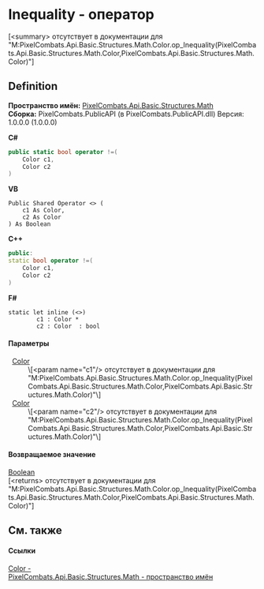 # Inequality - оператор


\[&lt;summary&gt; отсутствует в документации для "M:PixelCombats.Api.Basic.Structures.Math.Color.op_Inequality(PixelCombats.Api.Basic.Structures.Math.Color,PixelCombats.Api.Basic.Structures.Math.Color)"\]



## Definition
**Пространство имён:** <a href="9a3afb53-d505-325f-0368-fcd870e41d3f">PixelCombats.Api.Basic.Structures.Math</a>  
**Сборка:** PixelCombats.PublicAPI (в PixelCombats.PublicAPI.dll) Версия: 1.0.0.0 (1.0.0.0)

**C#**
``` C#
public static bool operator !=(
	Color c1,
	Color c2
)
```
**VB**
``` VB
Public Shared Operator <> ( 
	c1 As Color,
	c2 As Color
) As Boolean
```
**C++**
``` C++
public:
static bool operator !=(
	Color c1, 
	Color c2
)
```
**F#**
``` F#
static let inline (<>)
        c1 : Color * 
        c2 : Color  : bool
```



#### Параметры
<dl><dt>  <a href="31c3a770-ecf5-ed0f-644d-99dda847c665">Color</a></dt><dd>\[&lt;param name="c1"/&gt; отсутствует в документации для "M:PixelCombats.Api.Basic.Structures.Math.Color.op_Inequality(PixelCombats.Api.Basic.Structures.Math.Color,PixelCombats.Api.Basic.Structures.Math.Color)"\]</dd><dt>  <a href="31c3a770-ecf5-ed0f-644d-99dda847c665">Color</a></dt><dd>\[&lt;param name="c2"/&gt; отсутствует в документации для "M:PixelCombats.Api.Basic.Structures.Math.Color.op_Inequality(PixelCombats.Api.Basic.Structures.Math.Color,PixelCombats.Api.Basic.Structures.Math.Color)"\]</dd></dl>

#### Возвращаемое значение
<a href="https://learn.microsoft.com/dotnet/api/system.boolean" target="_blank" rel="noopener noreferrer">Boolean</a>  
\[&lt;returns&gt; отсутствует в документации для "M:PixelCombats.Api.Basic.Structures.Math.Color.op_Inequality(PixelCombats.Api.Basic.Structures.Math.Color,PixelCombats.Api.Basic.Structures.Math.Color)"\]

## См. также


#### Ссылки
<a href="31c3a770-ecf5-ed0f-644d-99dda847c665">Color - </a>  
<a href="9a3afb53-d505-325f-0368-fcd870e41d3f">PixelCombats.Api.Basic.Structures.Math - пространство имён</a>  
